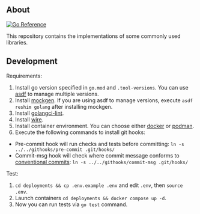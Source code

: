 ## About

[![Go Reference](https://pkg.go.dev/badge/github.com/teamsorghum/go-common.svg)](https://pkg.go.dev/github.com/teamsorghum/go-common)

This repository contains the implementations of some commonly used libraries.

## Development

Requirements:

1. Install go version specified in `go.mod` and `.tool-versions`. You can use [asdf](https://github.com/asdf-vm/asdf) to manage multiple versions.
2. Install [mockgen](https://github.com/uber-go/mock). If you are using asdf to manage versions, execute `asdf reshim golang` after installing mockgen.
3. Install [golangci-lint](https://golangci-lint.run/welcome/install/).
4. Install [wire](https://github.com/google/wire).
5. Install container environment. You can choose either [docker](https://www.docker.com/) or [podman](https://podman.io/).
6. Execute the following commands to install git hooks:
  - Pre-commit hook will run checks and tests before committing: `ln -s ../../githooks/pre-commit .git/hooks/`
  - Commit-msg hook will check where commit message conforms to [conventional commits](https://www.conventionalcommits.org/en/v1.0.0/): `ln -s ../../githooks/commit-msg .git/hooks/`

Test:

1. `cd deployments && cp .env.example .env` and edit `.env`, then `source .env`.
2. Launch containers `cd deployments && docker compose up -d`.
3. Now you can run tests via `go test` command.
